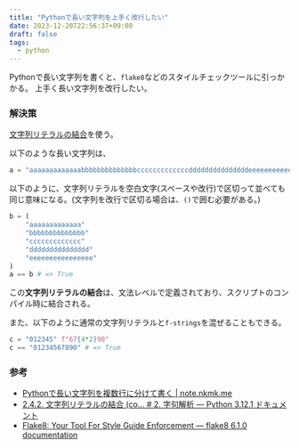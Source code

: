 ```yaml
---
title: "Pythonで長い文字列を上手く改行したい"
date: 2023-12-20T22:56:37+09:00
draft: false
tags:
  - python
---
```


Pythonで長い文字列を書くと、`flake8`などのスタイルチェックツールに引っかかる。
上手く長い文字列を改行したい。

<!--more-->

### 解決策

[文字列リテラルの結合](https://docs.python.org/ja/3/reference/lexical_analysis.html#string-literal-concatenation)を使う。

以下のような長い文字列は、

```python
a = "aaaaaaaaaaaaabbbbbbbbbbbbbbcccccccccccccdddddddddddddddeeeeeeeeeeeeeeee"
```

以下のように、文字列リテラルを空白文字(スペースや改行)で区切って並べても同じ意味になる。(文字列を改行で区切る場合は、`()`で囲む必要がある。)

```python
b = (
    "aaaaaaaaaaaaa"
    "bbbbbbbbbbbbbb"
    "ccccccccccccc"
    "ddddddddddddddd"
    "eeeeeeeeeeeeeeee"
)
a == b # => True
```

この**文字列リテラルの結合**は、文法レベルで定義されており、スクリプトのコンパイル時に結合される。

また、以下のように通常の文字列リテラルと`f-strings`を混ぜることもできる。

```python
c = "012345" f"67{4*2}90"
c == "01234567890" # => True
```

### 参考

- [Pythonで長い文字列を複数行に分けて書く | note.nkmk.me](https://note.nkmk.me/python-long-string/)
- [2.4.2. 文字列リテラルの結合 (co... # 2. 字句解析 — Python 3.12.1 ドキュメント](https://docs.python.org/ja/3/reference/lexical_analysis.html#string-literal-concatenation)
- [Flake8: Your Tool For Style Guide Enforcement — flake8 6.1.0 documentation](https://flake8.pycqa.org/en/latest/)

